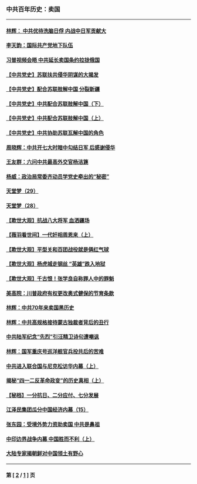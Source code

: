 ### 中共百年历史：卖国
---
#### [林辉： 中共优待洗脑日俘 内战中日军贡献大](../../pages/nf1176117/n13624644.md?12300430) 
#### [李天韵：国际共产党地下队伍](../../pages/nf1176117/n13611808.md?12300430) 
#### [习普视频会晤 中共延长卖国条约拉拢俄国](../../pages/nf1176117/n13060971.md?12300430) 
#### [【中共党史】苏联扶共侵华阴谋的大揭发](../../pages/nf1176117/n13056050.md?12300430) 
#### [【中共党史】配合苏联肢解中国 分裂新疆](../../pages/nf1176117/n13040700.md?12300430) 
#### [【中共党史】中共配合苏联肢解中国（下）](../../pages/nf1176117/n13035660.md?12300430) 
#### [【中共党史】中共配合苏联肢解中国（上）](../../pages/nf1176117/n13030262.md?12300430) 
#### [【中共党史】中共协助苏联瓦解中国的角色](../../pages/nf1176117/n13018109.md?12300430) 
#### [周晓辉：中共开七大时暗中勾结日军 后感谢侵华](../../pages/nf1176117/n12921960.md?12300430) 
#### [王友群：六问中共最高外交官杨洁篪](../../pages/nf1176117/n12836495.md?12300430) 
#### [杨威：政治局常委齐动员学党史牵出的“秘密”](../../pages/nf1176117/n12764642.md?12300430) 
#### [天堂梦（29）](../../pages/nf1176117/n12408465.md?12300430) 
#### [天堂梦（28）](../../pages/nf1176117/n12408309.md?12300430) 
#### [【欺世大观】抗战八大将军 血洒疆场](../../pages/nf1176117/n12357044.md?12300430) 
#### [【薇羽看世间】一代奸相周恩来（上）](../../pages/nf1176117/n12401109.md?12300430) 
#### [【欺世大观】平型关和百团战役就是俩红气球](../../pages/nf1176117/n12359157.md?12300430) 
#### [【欺世大观】杨虎城走钢丝 “英雄”跌入地狱](../../pages/nf1176117/n12358840.md?12300430) 
#### [【欺世大观】千古恨！张学良自称罪人中的罪魁](../../pages/nf1176117/n12358629.md?12300430) 
#### [美高院：川普政府有权更改奥式健保的节育条款](../../pages/nf1176117/n12242171.md?12300430) 
#### [林辉：中共70年来卖国黑历史](../../pages/nf1176117/n11552181.md?12300430) 
#### [林辉：中共高规格接待蒙古独裁者背后的丑行](../../pages/nf1176117/n11225005.md?12300430) 
#### [中共陆军纪念“先烈”引汪精卫诗句遭嘲讽](../../pages/nf1176117/n11153345.md?12300430) 
#### [林辉：国军重庆号巡洋舰官兵投共后的苦难](../../pages/nf1176117/n10997801.md?12300430) 
#### [中共进入联合国与尼克松访华内幕（上）](../../pages/nf1176117/n10138788.md?12300430) 
#### [揭秘“四一二反革命政变”的历史真相（上）](../../pages/nf1176117/n9996650.md?12300430) 
#### [【秘档】一分抗日、二分应付、七分发展](../../pages/nf1176117/n9331484.md?12300430) 
#### [江泽民集团瓜分中国经济内幕（15）](../../pages/nf1176117/n9268584.md?12300430) 
#### [张东园：受境外势力资助卖国 中共是鼻祖](../../pages/nf1176117/n9272480.md?12300430) 
#### [中印边界战争内幕 中国胜而不利（上）](../../pages/nf1176117/n9252458.md?12300430) 
#### [大陆专家揭朝鲜对中国领土有野心](../../pages/nf1176117/n9074056.md?12300430) 

---
#### 第 [ [2](./2.md?12300430) / [1](./1.md?12300430) ] 页

